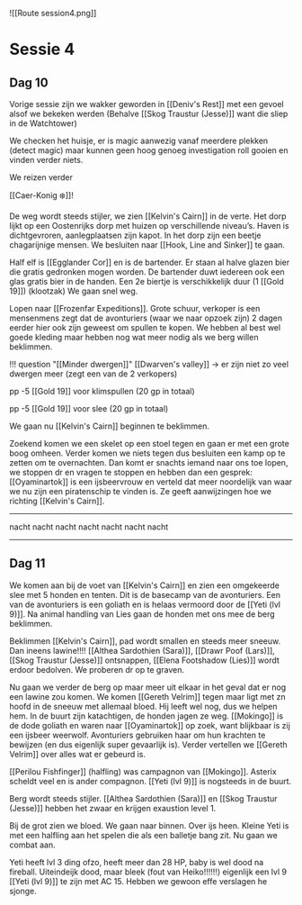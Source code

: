 ![[Route session4.png]]

# Sessie 4

## Dag 10

Vorige sessie zijn we wakker geworden in [[Deniv's Rest]] met een gevoel alsof we bekeken werden (Behalve [[Skog Traustur (Jesse)]] want die sliep in de Watchtower)

We checken het huisje, er is magic aanwezig vanaf meerdere plekken (detect magic) maar kunnen geen hoog genoeg investigation roll gooien en vinden verder niets.

We reizen verder

[[Caer-Konig ❄️]]!

De weg wordt steeds stijler, we zien [[Kelvin's Cairn]] in de verte. Het dorp lijkt op een Oostenrijks dorp met huizen op verschillende niveau’s. Haven is dichtgevroren, aanlegplaatsen zijn kapot. In het dorp zijn een beetje chagarijnige mensen. We besluiten naar [[Hook, Line and Sinker]] te gaan.

Half elf is [[Egglander Cor]] en is de bartender. Er staan al halve glazen bier die gratis gedronken mogen worden. De bartender duwt iedereen ook een glas gratis bier in de handen. Een 2e biertje is verschikkelijk duur (1 [[Gold 19]]) (klootzak) We gaan snel weg.

Lopen naar [[Frozenfar Expeditions]]. Grote schuur, verkoper is een mensenmens zegt dat de avonturiers (waar we naar opzoek zijn) 2 dagen eerder hier ook zijn geweest om spullen te kopen. We hebben al best wel goede kleding maar hebben nog wat meer nodig als we berg willen beklimmen.

!!! question "[[Minder dwergen]]"
	[[Dwarven's valley]] → er zijn niet zo veel dwergen meer (zegt een van de 2 verkopers)

pp -5 [[Gold 19]] voor klimspullen (20 gp in totaal)

pp -5 [[Gold 19]] voor slee (20 gp in totaal)

We gaan nu [[Kelvin's Cairn]] beginnen te beklimmen.

Zoekend komen we een skelet op een stoel tegen en gaan er met een grote boog omheen. Verder komen we niets tegen dus besluiten een kamp op te zetten om te overnachten. Dan komt er snachts iemand naar ons toe lopen, we stoppen dr en vragen te stoppen en hebben dan een gesprek: [[Oyaminartok]] is een ijsbeervrouw en verteld dat meer noordelijk van waar we nu zijn een piratenschip te vinden is. Ze geeft aanwijzingen hoe we richting [[Kelvin's Cairn]].

---

nacht nacht nacht nacht nacht nacht nacht

---

## Dag 11

We komen aan bij de voet van [[Kelvin's Cairn]] en zien een omgekeerde slee met 5 honden en tenten. Dit is de basecamp van de avonturiers. Een van de avonturiers is een goliath en is helaas vermoord door de [[Yeti (lvl 9)]]. Na animal handling van Lies gaan de honden met ons mee de berg beklimmen.

Beklimmen [[Kelvin's Cairn]], pad wordt smallen en steeds meer sneeuw. Dan ineens lawine!!!! [[Althea Sardothien (Sara)]], [[Drawr Poof (Lars)]], [[Skog Traustur (Jesse)]] ontsnappen, [[Elena Footshadow (Lies)]] wordt erdoor bedolven. We proberen dr op te graven.

Nu gaan we verder de berg op maar meer uit elkaar in het geval dat er nog een lawine zou komen. We komen [[Gereth Velrim]] tegen maar ligt met zn hoofd in de sneeuw met allemaal bloed. Hij leeft wel nog, dus we helpen hem. In de buurt zijn katachtigen, de honden jagen ze weg. [[Mokingo]] is de dode goliath en waren naar [[Oyaminartok]] op zoek, want blijkbaar is zij een ijsbeer weerwolf. Avonturiers gebruiken haar om hun krachten te bewijzen (en dus eigenlijk super gevaarlijk is). Verder vertellen we [[Gereth Velrim]] over alles wat er gebeurd is.

[[Perilou Fishfinger]] (halfling) was campagnon van [[Mokingo]]. Asterix scheldt veel en is ander compagnon. [[Yeti (lvl 9)]] is nogsteeds in de buurt.

Berg wordt steeds stijler. [[Althea Sardothien (Sara)]] en [[Skog Traustur (Jesse)]] hebben het zwaar en krijgen exaustion level 1.

Bij de grot zien we bloed. We gaan naar binnen. Over ijs heen. Kleine Yeti is met een halfling aan het spelen die als een balletje bang zit. Nu gaan we combat aan.

Yeti heeft lvl 3 ding ofzo, heeft meer dan 28 HP, baby is wel dood na fireball. Uiteindeijk dood, maar bleek (fout van Heiko!!!!!!) eigenlijk een lvl 9 [[Yeti (lvl 9)]] te zijn met AC 15. Hebben we gewoon effe verslagen he sjonge.